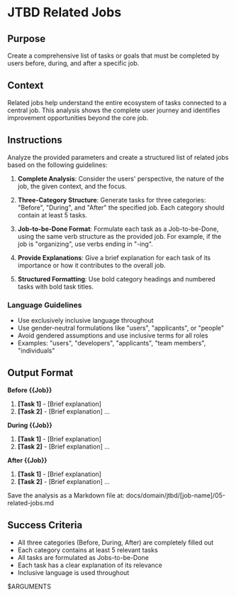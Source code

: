 # JTBD Related Jobs

## Purpose

Create a comprehensive list of tasks or goals that must be completed by users before, during, and after a specific job.

## Context

Related jobs help understand the entire ecosystem of tasks connected to a central job. This analysis shows the complete user journey and identifies improvement opportunities beyond the core job.

## Instructions

Analyze the provided parameters and create a structured list of related jobs based on the following guidelines:

1. **Complete Analysis**: Consider the users' perspective, the nature of the job, the given context, and the focus.

2. **Three-Category Structure**: Generate tasks for three categories: "Before", "During", and "After" the specified job. Each category should contain at least 5 tasks.

3. **Job-to-be-Done Format**: Formulate each task as a Job-to-be-Done, using the same verb structure as the provided job. For example, if the job is "organizing", use verbs ending in "-ing".

4. **Provide Explanations**: Give a brief explanation for each task of its importance or how it contributes to the overall job.

5. **Structured Formatting**: Use bold category headings and numbered tasks with bold task titles.

### Language Guidelines

- Use exclusively inclusive language throughout
- Use gender-neutral formulations like "users", "applicants", or "people"
- Avoid gendered assumptions and use inclusive terms for all roles
- Examples: "users", "developers", "applicants", "team members", "individuals"

## Output Format

**Before {{Job}}**

1. **[Task 1]** - [Brief explanation]
2. **[Task 2]** - [Brief explanation]
...

**During {{Job}}**

1. **[Task 1]** - [Brief explanation]
2. **[Task 2]** - [Brief explanation]
...

**After {{Job}}**

1. **[Task 1]** - [Brief explanation]
2. **[Task 2]** - [Brief explanation]
...

Save the analysis as a Markdown file at: docs/domain/jtbd/[job-name]/05-related-jobs.md

## Success Criteria

- All three categories (Before, During, After) are completely filled out
- Each category contains at least 5 relevant tasks
- All tasks are formulated as Jobs-to-be-Done
- Each task has a clear explanation of its relevance
- Inclusive language is used throughout

$ARGUMENTS